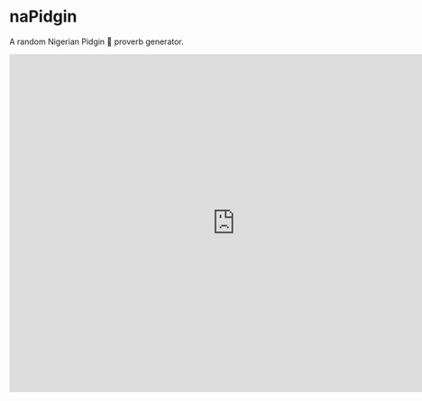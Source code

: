 # naPidgin
A random Nigerian Pidgin :goat: proverb generator.

<iframe height="600px" width="800px" src="http://edmundkorley.com/naPidgin/" frameborder="0" allowfullscreen></iframe>
